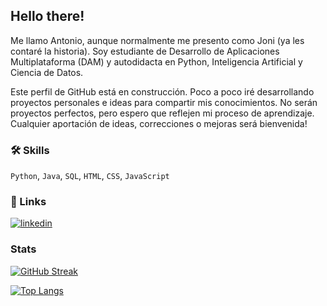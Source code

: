 ## Hello there!

Me llamo Antonio, aunque normalmente me presento como Joni (ya les contaré la historia). Soy estudiante de Desarrollo de Aplicaciones Multiplataforma (DAM) y autodidacta en Python, Inteligencia Artificial y Ciencia de Datos.

Este perfil de GitHub está en construcción. Poco a poco iré desarrollando proyectos personales e ideas para compartir mis conocimientos. No serán proyectos perfectos, pero espero que reflejen mi proceso de aprendizaje. Cualquier aportación de ideas, correcciones o mejoras será bienvenida!


### 🛠 Skills
`Python`, `Java`,  `SQL`, `HTML`, `CSS`, `JavaScript`


### 🔗 Links

[![linkedin](https://img.shields.io/badge/linkedin-0A66C2?style=for-the-badge&logo=linkedin&logoColor=white)](https://www.linkedin.com/in/antonio-cabrera-peña-75035735b)


### Stats

[![GitHub Streak](https://github-readme-streak-stats.herokuapp.com?user=MynameisJoni&theme=github-dark&hide_border=true&locale=es)](https://git.io/streak-stats)

[![Top Langs](https://github-readme-stats.vercel.app/api/top-langs/?username=MynameisJoni&size_weight=0.5&count_weight=0.5&layout=compact&theme=dark)](https://github.com/anuraghazra/github-readme-stats)
